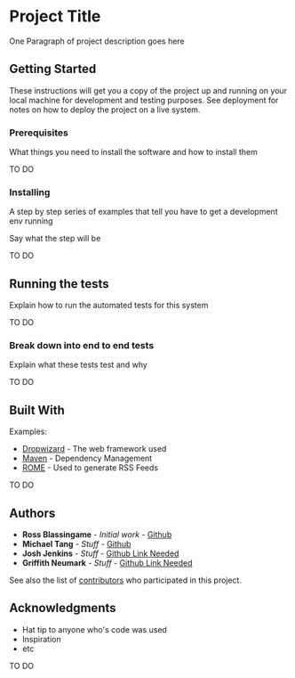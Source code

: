 # Project Title

One Paragraph of project description goes here

## Getting Started

These instructions will get you a copy of the project up and running on your local machine for development and testing purposes. See deployment for notes on how to deploy the project on a live system.

### Prerequisites

What things you need to install the software and how to install them

TO DO

### Installing

A step by step series of examples that tell you have to get a development env running

Say what the step will be

TO DO

## Running the tests

Explain how to run the automated tests for this system

TO DO

### Break down into end to end tests

Explain what these tests test and why

TO DO

## Built With

Examples:
* [Dropwizard](http://www.dropwizard.io/1.0.2/docs/) - The web framework used
* [Maven](https://maven.apache.org/) - Dependency Management
* [ROME](https://rometools.github.io/rome/) - Used to generate RSS Feeds

TO DO

## Authors

* **Ross Blassingame** - *Initial work* - [Github](https://github.com/RossBlassingame)
* **Michael Tang** - *Stuff* - [Github](https://github.com/mita4829)
* **Josh Jenkins** - *Stuff* - [Github Link Needed](https://github.com/)
* **Griffith Neumark** - *Stuff* - [Github Link Needed](https://github.com/)

See also the list of [contributors](https://github.com/your/project/contributors) who participated in this project.

## Acknowledgments

* Hat tip to anyone who's code was used
* Inspiration
* etc

TO DO
